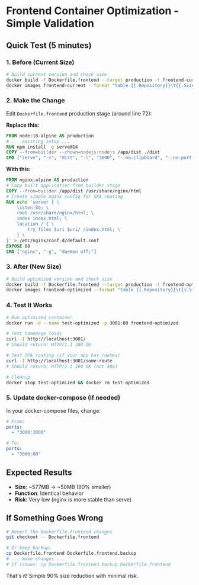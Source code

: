 # Frontend Container Optimization - Simple Validation

## Quick Test (5 minutes)

### 1. Before (Current Size)
```bash
# Build current version and check size
docker build -f Dockerfile.frontend --target production -t frontend-current .
docker images frontend-current --format "table {{.Repository}}\t{{.Size}}"
```

### 2. Make the Change
Edit `Dockerfile.frontend` production stage (around line 72):

**Replace this:**
```dockerfile
FROM node:18-alpine AS production
# ... existing setup ...
RUN npm install -g serve@14
COPY --from=builder --chown=nodejs:nodejs /app/dist ./dist
CMD ["serve", "-s", "dist", "-l", "3000", "--no-clipboard", "--no-port-switching"]
```

**With this:**
```dockerfile
FROM nginx:alpine AS production
# Copy built application from builder stage
COPY --from=builder /app/dist /usr/share/nginx/html
# Create simple nginx config for SPA routing
RUN echo 'server { \
    listen 80; \
    root /usr/share/nginx/html; \
    index index.html; \
    location / { \
        try_files $uri $uri/ /index.html; \
    } \
}' > /etc/nginx/conf.d/default.conf
EXPOSE 80
CMD ["nginx", "-g", "daemon off;"]
```

### 3. After (New Size)
```bash
# Build optimized version and check size
docker build -f Dockerfile.frontend --target production -t frontend-optimized .
docker images frontend-optimized --format "table {{.Repository}}\t{{.Size}}"
```

### 4. Test It Works
```bash
# Run optimized container
docker run -d --name test-optimized -p 3001:80 frontend-optimized

# Test homepage loads
curl -I http://localhost:3001/
# Should return: HTTP/1.1 200 OK

# Test SPA routing (if your app has routes)
curl -I http://localhost:3001/some-route
# Should return: HTTP/1.1 200 OK (not 404)

# Cleanup
docker stop test-optimized && docker rm test-optimized
```

### 5. Update docker-compose (if needed)
In your docker-compose files, change:
```yaml
# From:
ports:
  - "3000:3000"

# To:
ports:
  - "3000:80"
```

## Expected Results
- **Size**: ~577MB → ~50MB (90% smaller)
- **Function**: Identical behavior
- **Risk**: Very low (nginx is more stable than serve)

## If Something Goes Wrong
```bash
# Revert the Dockerfile.frontend changes
git checkout -- Dockerfile.frontend

# Or keep backup:
cp Dockerfile.frontend Dockerfile.frontend.backup
# ... make changes ...
# If issues: cp Dockerfile.frontend.backup Dockerfile.frontend
```

That's it! Simple 90% size reduction with minimal risk.